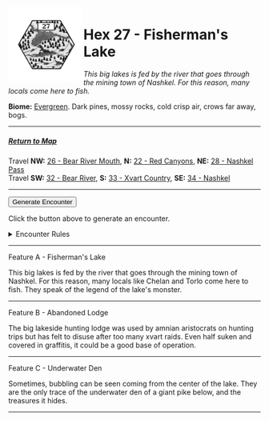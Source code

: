 
<img align="left" width=150px src="/images/Hexes/hex27.png">
<h1>Hex 27 - Fisherman's Lake</h1>

*This big lakes is fed by the river that goes through the mining town of Nashkel. For this reason, many locals come here to fish.*

**Biome:** <u>Evergreen</u>. Dark pines, mossy rocks, cold crisp air, crows far away, bogs.

---

##### [Return to Map](https://saltygoo.github.io/2024/12/31/BGHex/)
Travel **NW:** [26 - Bear River Mouth](/pages/BaldurHex/26-BearMouth), **N:** [22 - Red Canyons](/pages/BaldurHex/22-RedCanyons), **NE:** [28 - Nashkel Pass](/pages/BaldurHex/28-Pass)<br>
Travel **SW:** [32 - Bear River](/pages/BaldurHex/32-Bear), **S:** [33 - Xvart Country](/pages/BaldurHex/33-Xvart), **SE:** [34 - Nashkel](/pages/BaldurHex/34-Nashkel)

 ---
 
<button id="generateText" >Generate Encounter</button> <br>

<span class="grey" id="result" style="height: 75px;"> Click the button above to generate an encounter. </span>

<details markdown="1">
<summary>Encounter Rules</summary>
Generate an encounter the first time the party goes to one of this hex's features and every 12 hours. Encounters can happen on the way to the location or at the destination. If an encounter would happen while the party rests, good survival skills while setting up camp make the encounter happen after the full rest is completed. Search the [Baldur's Gate Wiki](https://baldursgate.fandom.com/wiki/Baldur%27s_Gate_Wiki) for informations on named NPC. Do not hesitate to replace any named NPC by one the players have already met from time to time! It makes for a better story.
</details>

 ---

<span class="blacktitle"> Feature A - Fisherman's Lake</span>

This big lakes is fed by the river that goes through the mining town of Nashkel. For this reason, many locals like Chelan and Torlo come here to fish. They speak of the legend of the lake's monster.

---

<span class="blacktitle"> Feature B - Abandoned Lodge</span>

The big lakeside hunting lodge was used by amnian aristocrats on hunting trips but has felt to disuse after too many xvart raids. Even half suken and covered in graffitis, it could be a good base of operation.

---

<span class="blacktitle"> Feature C - Underwater Den</span>

Sometimes, bubbling can be seen coming from the center of the lake. They are the only trace of the underwater den of a giant pike below, and the treasures it hides.

---

<script>
    const climate1 = "Evergreen";
    const climate2 = "Evergreen";
</script>
<script src="/scripts/BGencounter.js"></script>
